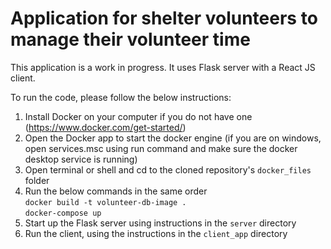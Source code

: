 # Application for shelter volunteers to manage their volunteer time

This application is a work in progress. It uses Flask server with a React JS client.


To run the code, please follow the below instructions:

1. Install Docker on your computer if you do not have one (https://www.docker.com/get-started/)
2. Open the Docker app to start the docker engine (if you are on windows, open services.msc using run command and make sure the docker desktop service is running)
3. Open terminal or shell and cd to the cloned repository's <code>docker_files</code> folder
4. Run the below commands in the same order  
<code>docker build -t volunteer-db-image .</code>  
<code>docker-compose up</code>
5. Start up the Flask server using instructions in the <code>server</code> directory
6. Run the client, using the instructions in the <code>client_app</code> directory

